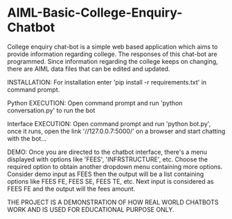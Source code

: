 # AIML-Basic-College-Enquiry-Chatbot
College enquiry chat-bot is a simple web based application which aims to provide information regarding college.
The responses of this chat-bot are programmed.
Since information regarding the college keeps on changing, there are AIML data files that can be edited and updated.

INSTALLATION:
  For installation enter 'pip install -r requirements.txt' in command prompt.

Python EXECUTION: 
	Open command prompt and run 'python conversation.py' to run the bot

Interface EXECUTION: 
	Open command prompt and run 'python bot.py', once it runs, open the link '//127.0.0.7:5000/' on a browser and start chatting with the bot...

DEMO:
Once you are directed to the chatbot interface, there's a menu displayed with options like 'FEES', 'INFRSTRUCTURE', etc. 
Choose the required option to obtain another dropdown menu containing more options. Consider demo input as FEES then the output will be a list containing options like FEES FE, FEES SE, FEES TE, etc. Next input is considered as FEES FE and the output will the fees amount.


THE PROJECT IS A DEMONSTRATION OF HOW REAL WORLD CHATBOTS WORK AND IS USED FOR EDUCATIONAL PURPOSE ONLY.   
